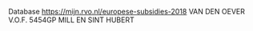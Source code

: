  Database https://mijn.rvo.nl/europese-subsidies-2018  VAN DEN OEVER V.O.F. 5454GP MILL EN SINT HUBERT